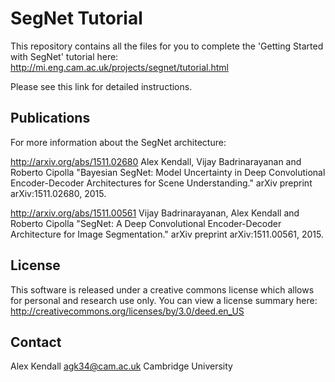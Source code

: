 # SegNet Tutorial

This repository contains all the files for you to complete the 'Getting Started with SegNet' tutorial here:
http://mi.eng.cam.ac.uk/projects/segnet/tutorial.html

Please see this link for detailed instructions.

## Publications

For more information about the SegNet architecture:

http://arxiv.org/abs/1511.02680
Alex Kendall, Vijay Badrinarayanan and Roberto Cipolla "Bayesian SegNet: Model Uncertainty in Deep Convolutional Encoder-Decoder Architectures for Scene Understanding." arXiv preprint arXiv:1511.02680, 2015.

http://arxiv.org/abs/1511.00561
Vijay Badrinarayanan, Alex Kendall and Roberto Cipolla "SegNet: A Deep Convolutional Encoder-Decoder Architecture for Image Segmentation." arXiv preprint arXiv:1511.00561, 2015. 

## License

This software is released under a creative commons license which allows for personal and research use only. You can view a license summary here:
http://creativecommons.org/licenses/by/3.0/deed.en_US


## Contact

Alex Kendall
agk34@cam.ac.uk
Cambridge University

